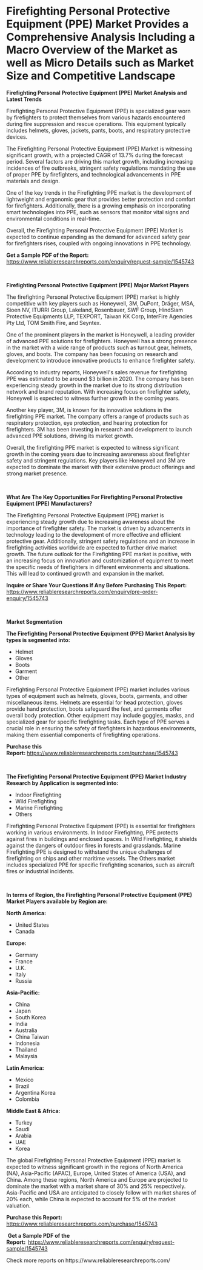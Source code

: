 <p><h1>Firefighting Personal Protective Equipment (PPE) Market Provides a Comprehensive Analysis Including a Macro Overview of the Market as well as Micro Details such as Market Size and Competitive Landscape</h1></p><p><strong>Firefighting Personal Protective Equipment (PPE) Market Analysis and Latest Trends</strong></p>
<p><p>Firefighting Personal Protective Equipment (PPE) is specialized gear worn by firefighters to protect themselves from various hazards encountered during fire suppression and rescue operations. This equipment typically includes helmets, gloves, jackets, pants, boots, and respiratory protective devices.</p><p>The Firefighting Personal Protective Equipment (PPE) Market is witnessing significant growth, with a projected CAGR of 13.7% during the forecast period. Several factors are driving this market growth, including increasing incidences of fire outbreaks, stringent safety regulations mandating the use of proper PPE by firefighters, and technological advancements in PPE materials and design. </p><p>One of the key trends in the Firefighting PPE market is the development of lightweight and ergonomic gear that provides better protection and comfort for firefighters. Additionally, there is a growing emphasis on incorporating smart technologies into PPE, such as sensors that monitor vital signs and environmental conditions in real-time.</p><p>Overall, the Firefighting Personal Protective Equipment (PPE) Market is expected to continue expanding as the demand for advanced safety gear for firefighters rises, coupled with ongoing innovations in PPE technology.</p></p>
<p><strong>Get a Sample PDF of the Report:&nbsp;</strong> <a href="https://www.reliableresearchreports.com/enquiry/request-sample/1545743">https://www.reliableresearchreports.com/enquiry/request-sample/1545743</a></p>
<p>&nbsp;</p>
<p><strong>Firefighting Personal Protective Equipment (PPE) Major Market Players</strong></p>
<p><p>The firefighting Personal Protective Equipment (PPE) market is highly competitive with key players such as Honeywell, 3M, DuPont, Dräger, MSA, Sioen NV, ITURRI Group, Lakeland, Rosenbauer, SWF Group, HindSiam Protective Equipments LLP, TEXPORT, Taiwan KK Corp, InterFire Agencies Pty Ltd, TOM Smith Fire, and Seyntex.</p><p>One of the prominent players in the market is Honeywell, a leading provider of advanced PPE solutions for firefighters. Honeywell has a strong presence in the market with a wide range of products such as turnout gear, helmets, gloves, and boots. The company has been focusing on research and development to introduce innovative products to enhance firefighter safety.</p><p>According to industry reports, Honeywell's sales revenue for firefighting PPE was estimated to be around $3 billion in 2020. The company has been experiencing steady growth in the market due to its strong distribution network and brand reputation. With increasing focus on firefighter safety, Honeywell is expected to witness further growth in the coming years.</p><p>Another key player, 3M, is known for its innovative solutions in the firefighting PPE market. The company offers a range of products such as respiratory protection, eye protection, and hearing protection for firefighters. 3M has been investing in research and development to launch advanced PPE solutions, driving its market growth.</p><p>Overall, the firefighting PPE market is expected to witness significant growth in the coming years due to increasing awareness about firefighter safety and stringent regulations. Key players like Honeywell and 3M are expected to dominate the market with their extensive product offerings and strong market presence.</p></p>
<p>&nbsp;</p>
<p><strong>What Are The Key Opportunities For Firefighting Personal Protective Equipment (PPE) Manufacturers?</strong></p>
<p><p>The Firefighting Personal Protective Equipment (PPE) market is experiencing steady growth due to increasing awareness about the importance of firefighter safety. The market is driven by advancements in technology leading to the development of more effective and efficient protective gear. Additionally, stringent safety regulations and an increase in firefighting activities worldwide are expected to further drive market growth. The future outlook for the Firefighting PPE market is positive, with an increasing focus on innovation and customization of equipment to meet the specific needs of firefighters in different environments and situations. This will lead to continued growth and expansion in the market.</p></p>
<p><strong>Inquire or Share Your Questions If Any Before Purchasing This Report:</strong> <a href="https://www.reliableresearchreports.com/enquiry/pre-order-enquiry/1545743">https://www.reliableresearchreports.com/enquiry/pre-order-enquiry/1545743</a></p>
<p>&nbsp;</p>
<p><strong>Market Segmentation</strong></p>
<p><strong>The Firefighting Personal Protective Equipment (PPE) Market Analysis by types is segmented into:</strong></p>
<p><ul><li>Helmet</li><li>Gloves</li><li>Boots</li><li>Garment</li><li>Other</li></ul></p>
<p><p>Firefighting Personal Protective Equipment (PPE) market includes various types of equipment such as helmets, gloves, boots, garments, and other miscellaneous items. Helmets are essential for head protection, gloves provide hand protection, boots safeguard the feet, and garments offer overall body protection. Other equipment may include goggles, masks, and specialized gear for specific firefighting tasks. Each type of PPE serves a crucial role in ensuring the safety of firefighters in hazardous environments, making them essential components of firefighting operations.</p></p>
<p><strong>Purchase this Report:&nbsp;</strong><a href="https://www.reliableresearchreports.com/purchase/1545743">https://www.reliableresearchreports.com/purchase/1545743</a></p>
<p>&nbsp;</p>
<p><strong>The Firefighting Personal Protective Equipment (PPE) Market Industry Research by Application is segmented into:</strong></p>
<p><ul><li>Indoor Firefighting</li><li>Wild Firefighting</li><li>Marine Firefighting</li><li>Others</li></ul></p>
<p><p>Firefighting Personal Protective Equipment (PPE) is essential for firefighters working in various environments. In Indoor Firefighting, PPE protects against fires in buildings and enclosed spaces. In Wild Firefighting, it shields against the dangers of outdoor fires in forests and grasslands. Marine Firefighting PPE is designed to withstand the unique challenges of firefighting on ships and other maritime vessels. The Others market includes specialized PPE for specific firefighting scenarios, such as aircraft fires or industrial incidents.</p></p>
<p>&nbsp;</p>
<p><strong>In terms of Region, the Firefighting Personal Protective Equipment (PPE) Market Players available by Region are:</strong></p>
<p>
    <p> <strong> North America: </strong>
        <ul>
            <li>United States</li>
            <li>Canada</li>
        </ul>
        </p> 
    <p> <strong> Europe: </strong>
        <ul>
            <li>Germany</li>
            <li>France</li>
            <li>U.K.</li>
            <li>Italy</li>
            <li>Russia</li>
        </ul>
        </p> 
    <p> <strong> Asia-Pacific: </strong>
        <ul>
            <li>China</li>
            <li>Japan</li>
            <li>South Korea</li>
            <li>India</li>
            <li>Australia</li>
            <li>China Taiwan</li>
            <li>Indonesia</li>
            <li>Thailand</li>
            <li>Malaysia</li>
        </ul>
        </p> 
    <p> <strong> Latin America: </strong>
        <ul>
            <li>Mexico</li>
            <li>Brazil</li>
            <li>Argentina Korea</li>
            <li>Colombia</li>
        </ul>
        </p> 
    <p> <strong> Middle East & Africa: </strong>
        <ul>
            <li>Turkey</li>
            <li>Saudi</li>
            <li>Arabia</li>
            <li>UAE</li>
            <li>Korea</li>
        </ul>
    </p>
    </p>
<p><p>The global Firefighting Personal Protective Equipment (PPE) market is expected to witness significant growth in the regions of North America (NA), Asia-Pacific (APAC), Europe, United States of America (USA), and China. Among these regions, North America and Europe are projected to dominate the market with a market share of 30% and 25% respectively. Asia-Pacific and USA are anticipated to closely follow with market shares of 20% each, while China is expected to account for 5% of the market valuation.</p></p>
<p><strong>Purchase this Report: </strong><a href="https://www.reliableresearchreports.com/purchase/1545743">https://www.reliableresearchreports.com/purchase/1545743</a></p>
<p>&nbsp;<strong>Get a Sample PDF of the Report:&nbsp;&nbsp;</strong><a href="https://www.reliableresearchreports.com/enquiry/request-sample/1545743">https://www.reliableresearchreports.com/enquiry/request-sample/1545743</a></p>
<p><strong></strong></p>
<p>Check more reports on https://www.reliableresearchreports.com/</p>